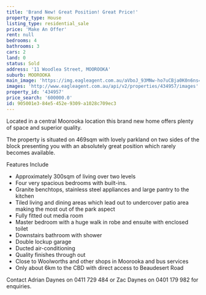 ```yaml
---
title: 'Brand New! Great Position! Great Price!'
property_type: House
listing_type: residential_sale
price: 'Make An Offer'
rent: null
bedrooms: 4
bathrooms: 3
cars: 2
land: 0
status: Sold
address: '11 Woodlea Street, MOOROOKA'
suburb: MOOROOKA
main_image: 'https://img.eagleagent.com.au/aVboJ_93MNw-ho7uCBja0K0n6ns=/1280x854/smart/https://s3-us-west-2.amazonaws.com/eagleagent-orig/images/6819310/105537048-image-M.jpg'
images: 'http://www.eagleagent.com.au/api/v2/properties/434957/images'
property_id: '434957'
price_search: '600000.0'
id: 905001e3-84e5-452e-9309-a1028c709ec3
---
```

Located in a central Moorooka location this brand new home offers plenty of space and superior quality.

The property is situated on 469sqm with lovely parkland on two sides of the block presenting you with an absolutely great position which rarely becomes available.

Features Include
* Approximately 300sqm of living over two levels
* Four very spacious bedrooms with built-ins.
* Granite benchtops, stainless steel appliances and large pantry to the kitchen
* Tiled living and dining areas which lead out to undercover patio area making the most out of the park aspect
* Fully fitted out media room
* Master bedroom with a huge walk in robe and ensuite with enclosed toilet
* Downstairs bathroom with shower
* Double lockup garage
* Ducted air-conditioning
* Quality finishes through out
* Close to Woolworths and other shops in Moorooka and bus services
* Only about 6km to the CBD with direct access to Beaudesert Road

Contact Adrian Daynes on 0411 729 484 or Zac Daynes on 0401 179 982 for enquiries.